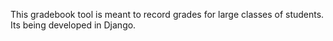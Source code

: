This gradebook tool is meant to record grades for large classes of students. Its being developed in Django.
